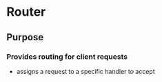 # Router
## Purpose
### Provides routing for client requests
- assigns a request to a specific handler to accept